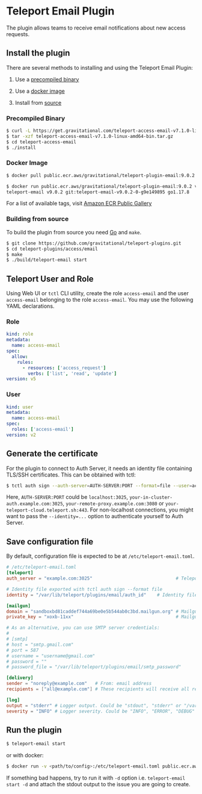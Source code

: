# Teleport Email Plugin

The plugin allows teams to receive email notifications about new access requests.

## Install the plugin

There are several methods to installing and using the Teleport Email Plugin:

1. Use a [precompiled binary](#precompiled-binary)

2. Use a [docker image](#docker-image)

3. Install from [source](#building-from-source)

### Precompiled Binary

```bash
$ curl -L https://get.gravitational.com/teleport-access-email-v7.1.0-linux-amd64-bin.tar.gz
$ tar -xzf teleport-access-email-v7.1.0-linux-amd64-bin.tar.gz
$ cd teleport-access-email
$ ./install
```

### Docker Image
```bash
$ docker pull public.ecr.aws/gravitational/teleport-plugin-email:9.0.2
```

```bash
$ docker run public.ecr.aws/gravitational/teleport-plugin-email:9.0.2 version
teleport-email v9.0.2 git:teleport-email-v9.0.2-0-g9e149895 go1.17.8
```

For a list of available tags, visit [Amazon ECR Public Gallery](https://gallery.ecr.aws/gravitational/teleport-plugin-email)

### Building from source

To build the plugin from source you need [Go](https://go.dev/) and `make`.

```bash
$ git clone https://github.com/gravitational/teleport-plugins.git
$ cd teleport-plugins/access/email
$ make
$ ./build/teleport-email start
```

## Teleport User and Role

Using Web UI or `tctl` CLI utility, create the role `access-email` and the user `access-email` belonging to the role `access-email`. You may use the following YAML declarations.

### Role

```yaml
kind: role
metadata:
  name: access-email
spec:
  allow:
    rules:
      - resources: ['access_request']
        verbs: ['list', 'read', 'update']
version: v5
```

### User

```yaml
kind: user
metadata:
  name: access-email
spec:
  roles: ['access-email']
version: v2
```

## Generate the certificate

For the plugin to connect to Auth Server, it needs an identity file containing TLS/SSH certificates. This can be obtained with tctl:

```bash
$ tctl auth sign --auth-server=AUTH-SERVER:PORT --format=file --user=access-email --out=/var/lib/teleport/plugins/email/auth_id --ttl=8760h
```

Here, `AUTH-SERVER:PORT` could be `localhost:3025`, `your-in-cluster-auth.example.com:3025`, `your-remote-proxy.example.com:3080` or `your-teleport-cloud.teleport.sh:443`. For non-localhost connections, you might want to pass the `--identity=...` option to authenticate yourself to Auth Server.

## Save configuration file

By default, configuration file is expected to be at `/etc/teleport-email.toml`.

```toml
# /etc/teleport-email.toml
[teleport]
auth_server = "example.com:3025"                               # Teleport Auth/Proxy/Tunnel Server Address

# Identity file exported with tctl auth sign --format file
identity = "/var/lib/teleport/plugins/email/auth_id"    # Identity file

[mailgun]
domain = "sandboxbd81caddef744a69be0e5b544ab0c3bd.mailgun.org" # Mailgun domain name
private_key = "xoxb-11xx"                                      # Mailgun private key

# As an alternative, you can use SMTP server credentials:
#
# [smtp]
# host = "smtp.gmail.com"
# port = 587
# username = "username@gmail.com"
# password = ""
# password_file = "/var/lib/teleport/plugins/email/smtp_password"

[delivery]
sender = "noreply@example.com"   # From: email address
recipients = ["all@example.com"] # These recipients will receive all review requests

[log]
output = "stderr" # Logger output. Could be "stdout", "stderr" or "/var/lib/teleport/email.log"
severity = "INFO" # Logger severity. Could be "INFO", "ERROR", "DEBUG" or "WARN".
```

## Run the plugin

```bash
$ teleport-email start
```

or with docker:

```bash
$ docker run -v <path/to/config>:/etc/teleport-email.toml public.ecr.aws/gravitational/teleport-plugin-email:9.0.2 start
```

If something bad happens, try to run it with `-d` option i.e. `teleport-email start -d` and attach the stdout output to the issue you are going to create.


